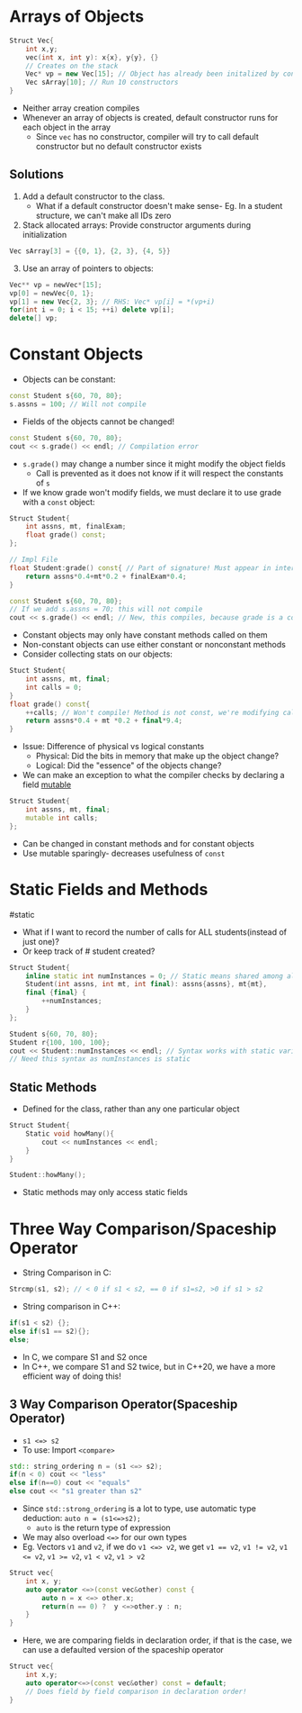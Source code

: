 # Arrays of Objects
```cpp
Struct Vec{
	int x,y;
	vec(int x, int y): x{x}, y{y}, {}
	// Creates on the stack
	Vec* vp = new Vec[15]; // Object has already been initalized by constructor, run 15 constructors
	Vec sArray[10]; // Run 10 constructors
}
```
- Neither array creation compiles
- Whenever an array of objects is created, default constructor runs for each object in the array
	- Since `vec` has no constructor, compiler will try to call default constructor but no default constructor exists
## Solutions
1. Add a default constructor to the class.
	- What if a default constructor doesn't make sense- Eg. In a student structure, we can't make all IDs zero
2. Stack allocated arrays: Provide constructor arguments during initialization
```cpp
Vec sArray[3] = {{0, 1}, {2, 3}, {4, 5}}
```
3. Use an array of pointers to objects:
```cpp
Vec** vp = newVec*[15];
vp[0] = newVec{0, 1};
vp[1] = new Vec{2, 3}; // RHS: Vec* vp[i] = *(vp+i)
for(int i = 0; i < 15; ++i) delete vp[i];
delete[] vp;
```
# Constant Objects
- Objects can be constant:
```cpp
const Student s{60, 70, 80};
s.assns = 100; // Will not compile
```
- Fields of the objects cannot be changed!
```cpp
const Student s{60, 70, 80};
cout << s.grade() << endl; // Compilation error
```
- `s.grade()` may change a number since it might modify the object fields
	- Call is prevented as it does not know if it will respect the constants of `s`
- If we know grade won't modify fields, we must declare it to use grade with a `const` object:
```cpp
Struct Student{
	int assns, mt, finalExam;
	float grade() const;
};

// Impl File
float Student:grade() const{ // Part of signature! Must appear in interface AND implementation.
	return assns*0.4+mt*0.2 + finalExam*0.4;
}
```


```cpp
const Student s{60, 70, 80};
// If we add s.assns = 70; this will not compile
cout << s.grade() << endl; // New, this compiles, because grade is a const method
```
- Constant objects may only have constant methods called on them
- Non-constant objects can use either constant or nonconstant methods
- Consider collecting stats on our objects:
```cpp
Stuct Student{
	int assns, mt, final;
	int calls = 0;
}
float grade() const{
	++calls; // Won't compile! Method is not const, we're modifying calls!
	return assns*0.4 + mt *0.2 + final*9.4;
}
```
- Issue: Difference of physical vs logical constants
	- Physical: Did the bits in memory that make up the object change?
	- Logical: Did the "essence" of the objects change?
- We can make an exception to what the compiler checks by declaring a field <u>mutable</u>
```cpp
Struct Student{
	int assns, mt, final;
	mutable int calls;
};
```
- Can be changed in constant methods and for constant objects
- Use mutable sparingly- decreases usefulness of `const`
# Static Fields and Methods
#static
- What if I want to record the number of calls for ALL students(instead of just one)?
- Or keep track of # student created?
```cpp
Struct Student{
	inline static int numInstances = 0; // Static means shared among all students
	Student(int assns, int mt, int final): assns{assns}, mt{mt},
	final {final} {
		++numInstances;
	}
};

Student s{60, 70, 80};
Student r{100, 100, 100};
cout << Student::numInstances << endl; // Syntax works with static variables
// Need this syntax as numInstances is static
```
## Static Methods
- Defined for the class, rather than any one particular object
```cpp
Struct Student{
	Static void howMany(){
		cout << numInstances << endl;	
	}
}

Student::howMany();
```
- Static methods may only access static fields
# Three Way Comparison/Spaceship Operator
- String Comparison in C:
```c
Strcmp(s1, s2); // < 0 if s1 < s2, == 0 if s1=s2, >0 if s1 > s2
```
- String comparison in C++:
```cpp
if(s1 < s2) {};
else if(s1 == s2){};
else;
```
- In C, we compare S1 and S2 once
- In C++, we compare S1 and S2 twice, but in C++20, we have a more efficient way of doing this!
## 3 Way Comparison Operator(Spaceship Operator)
- `s1 <=> s2`
- To use: Import `<compare>`
```cpp
std:: string_ordering n = (s1 <=> s2);
if(n < 0) cout << "less"
else if(n==0) cout << "equals"
else cout << "s1 greater than s2"
```
- Since `std::strong_ordering` is a lot to type, use automatic type deduction: `auto n = (s1<=>s2);`
	- `auto` is the return type of expression
- We may also overload `<=>` for our own types
- Eg.  Vectors `v1` and `v2`, if we do `v1 <=> v2`, we get `v1 == v2`, `v1 != v2`, `v1 <= v2`, `v1 >= v2`, `v1 < v2`, `v1 > v2`
```cpp
Struct vec{
	int x, y;
	auto operator <=>(const vec&other) const {
		auto n = x <=> other.x;
		return(n == 0) ?  y <=>other.y : n;	
	}
}
```
- Here, we are comparing fields in declaration order, if that is the case, we can use a defaulted version of the spaceship operator
```cpp
Struct vec{
	int x,y;
	auto operator<=>(const vec&other) const = default;
	// Does field by field comparison in declaration order!
}
```